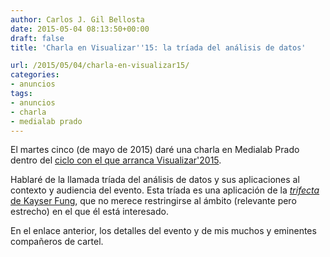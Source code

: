 ```yaml
---
author: Carlos J. Gil Bellosta
date: 2015-05-04 08:13:50+00:00
draft: false
title: 'Charla en Visualizar''15: la tríada del análisis de datos'

url: /2015/05/04/charla-en-visualizar15/
categories:
- anuncios
tags:
- anuncios
- charla
- medialab prado
---
```


El martes cinco (de mayo de 2015) daré una charla en Medialab Prado dentro del [ciclo con el que arranca Visualizar'2015](http://medialab-prado.es/article/visualizar15-seminario).

Hablaré de la llamada tríada del análisis de datos y sus aplicaciones al contexto y audiencia del evento. Esta tríada es una aplicación de la [_trifecta_ de Kayser Fung](http://junkcharts.typepad.com/junk_charts/junk-charts-trifecta-checkup-the-definitive-guide.html), que no merece restringirse al ámbito (relevante pero estrecho) en el que él está interesado.

En el enlace anterior, los detalles del evento y de mis muchos y eminentes compañeros de cartel.
